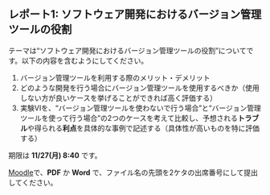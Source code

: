 <!-- > pandoc report1.md -s -o report1.html -->

## レポート1: ソフトウェア開発におけるバージョン管理ツールの役割

テーマは“ソフトウェア開発におけるバージョン管理ツールの役割”についてです。以下の内容を含むようにしてください。

1. バージョン管理ツールを利用する際のメリット・デメリット
2. どのような開発を行う場合にバージョン管理ツールを使用するべきか（使用しない方が良いケースを挙げることができれば高く評価する）
3. 実験VIを、“バージョン管理ツールを使わないで行う場合”と“バージョン管理ツールを使って行う場合”の2つのケースを考えて比較し、予想される**トラブル**や得られる**利点**を具体的な事例で記述する（具体性が高いものを特に評価する）

期限は **11/27(月) 8:40** です。

[Moodle](https://taurus.oita-ct.ac.jp/moodle/2017/mod/assign/view.php?id=1102)で、**PDF** か **Word** で、ファイル名の先頭を2ケタの出席番号にして提出してください。
